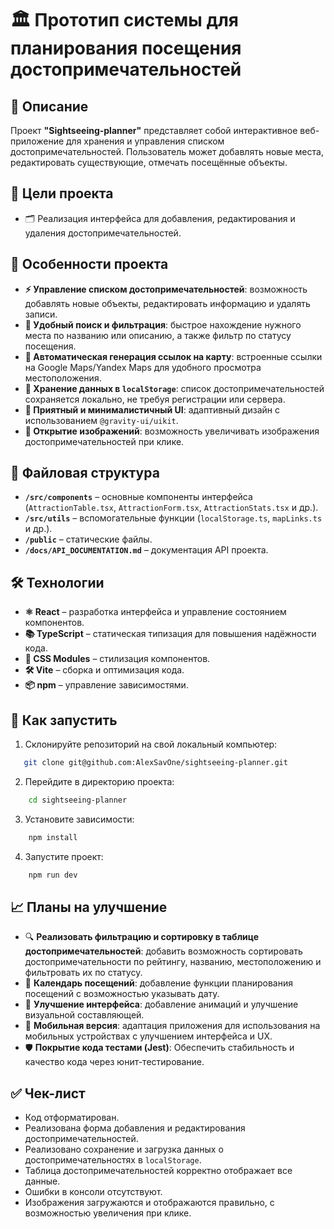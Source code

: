 # 🏛️ Прототип системы для планирования посещения достопримечательностей

## 📝 Описание

Проект **"Sightseeing-planner"** представляет собой интерактивное веб-приложение для хранения и управления списком достопримечательностей. Пользователь может добавлять новые места, редактировать существующие, отмечать посещённые объекты.

## 🎯 Цели проекта

- 🗂 Реализация интерфейса для добавления, редактирования и удаления достопримечательностей.

## 🌟 Особенности проекта

- **⚡ Управление списком достопримечательностей**: возможность добавлять новые объекты, редактировать информацию и удалять записи.
- **🔎 Удобный поиск и фильтрация**: быстрое нахождение нужного места по названию или описанию, а также фильтр по статусу посещения.
- **📌 Автоматическая генерация ссылок на карту**: встроенные ссылки на Google Maps/Yandex Maps для удобного просмотра местоположения.
- **💾 Хранение данных в `localStorage`**: список достопримечательностей сохраняется локально, не требуя регистрации или сервера.
- **🎨 Приятный и минималистичный UI**: адаптивный дизайн с использованием `@gravity-ui/uikit`.
- **📸 Открытие изображений**: возможность увеличивать изображения достопримечательностей при клике.

## 📂 Файловая структура

- **`/src/components`** – основные компоненты интерфейса (`AttractionTable.tsx`, `AttractionForm.tsx`, `AttractionStats.tsx` и др.).
- **`/src/utils`** – вспомогательные функции (`localStorage.ts`, `mapLinks.ts` и др.).
- **`/public`** – статические файлы.
- **`/docs/API_DOCUMENTATION.md`** – документация API проекта.

## 🛠️ Технологии

- **⚛️ React** – разработка интерфейса и управление состоянием компонентов.
- **📚 TypeScript** – статическая типизация для повышения надёжности кода.
- **💅 CSS Modules** – стилизация компонентов.
- **🛠️ Vite** – сборка и оптимизация кода.
- **📦 npm** – управление зависимостями.

## 🚀 Как запустить

1. Склонируйте репозиторий на свой локальный компьютер:

```bash
   git clone git@github.com:AlexSavOne/sightseeing-planner.git
```

2. Перейдите в директорию проекта:

```bash
    cd sightseeing-planner
```

3. Установите зависимости:

```bash
    npm install
```

4. Запустите проект:

```bash
    npm run dev
```

## 📈 Планы на улучшение

- 🔍 **Реализовать фильтрацию и сортировку в таблице достопримечательностей**: добавить возможность сортировать достопримечательности по рейтингу, названию, местоположению и фильтровать их по статусу.
- 📅 **Календарь посещений**: добавление функции планирования посещений с возможностью указывать дату.
- 🎨 **Улучшение интерфейса**: добавление анимаций и улучшение визуальной составляющей.
- 📱 **Мобильная версия**: адаптация приложения для использования на мобильных устройствах с улучшением интерфейса и UX.
- 🛡️ **Покрытие кода тестами (Jest)**: Обеспечить стабильность и качество кода через юнит-тестирование.

## ✅ Чек-лист

- Код отформатирован.
- Реализована форма добавления и редактирования достопримечательностей.
- Реализовано сохранение и загрузка данных о достопримечательностях в `localStorage`.
- Таблица достопримечательностей корректно отображает все данные.
- Ошибки в консоли отсутствуют.
- Изображения загружаются и отображаются правильно, с возможностью увеличения при клике.
